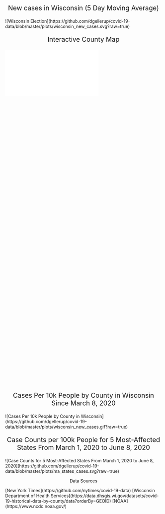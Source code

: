 <p style="font-size: 150%; text-align: center;">New cases in Wisconsin (5 Day Moving Average)</p>
![Wisconsin Election](https://github.com/dgellerup/covid-19-data/blob/master/plots/wisconsin_new_cases.svg?raw=true)

<p style="font-size: 150%; text-align: center;">Interactive County Map</p>
<div id="content">
  <iframe src="assets/img/wi_interactive.html"
    sandbox="allow-same-origin allow-scripts"
    scrolling="no"
    seamless="seamless"
    frameborder="0"
    marginwidth="0">
  </iframe>
</div>

<script type='text/javascript' src='https://bi.wisconsin.gov/javascripts/api/viz_v1.js'></script><div class='tableauPlaceholder' style='width: 1000px; height: 927px;'><object class='tableauViz' width='1000' height='927' style='display:none;'><param name='host_url' value='https%3A%2F%2Fbi.wisconsin.gov%2F' /> <param name='embed_code_version' value='3' /> <param name='site_root' value='&#47;t&#47;DHS' /><param name='name' value='ExternalMetricsDashboard-HospitalCapacity_15964697993830&#47;HospitalCapacity2' /><param name='tabs' value='no' /><param name='toolbar' value='yes' /><param name='showAppBanner' value='false' /><param name='display_spinner' value='no' /></object></div>

<p style="font-size: 150%; text-align: center;">Cases Per 10k People by County in Wisconsin Since March 8, 2020</p>
![Cases Per 10k People by County in Wisconsin](https://github.com/dgellerup/covid-19-data/blob/master/plots/wisconsin_new_cases.gif?raw=true)

<p style="font-size: 150%; text-align: center;">Case Counts per 100k People for 5 Most-Affected States From March 1, 2020 to June 8, 2020</p>
![Case Counts for 5 Most-Affected States From March 1, 2020 to June 8, 2020](https://github.com/dgellerup/covid-19-data/blob/master/plots/ma_states_cases.svg?raw=true)

<p style="text-align: center;">Data Sources</p>
[New York Times](https://github.com/nytimes/covid-19-data)  
[Wisconsin Department of Health Services](https://data.dhsgis.wi.gov/datasets/covid-19-historical-data-by-county/data?orderBy=GEOID)  
[NOAA](https://www.ncdc.noaa.gov/)
